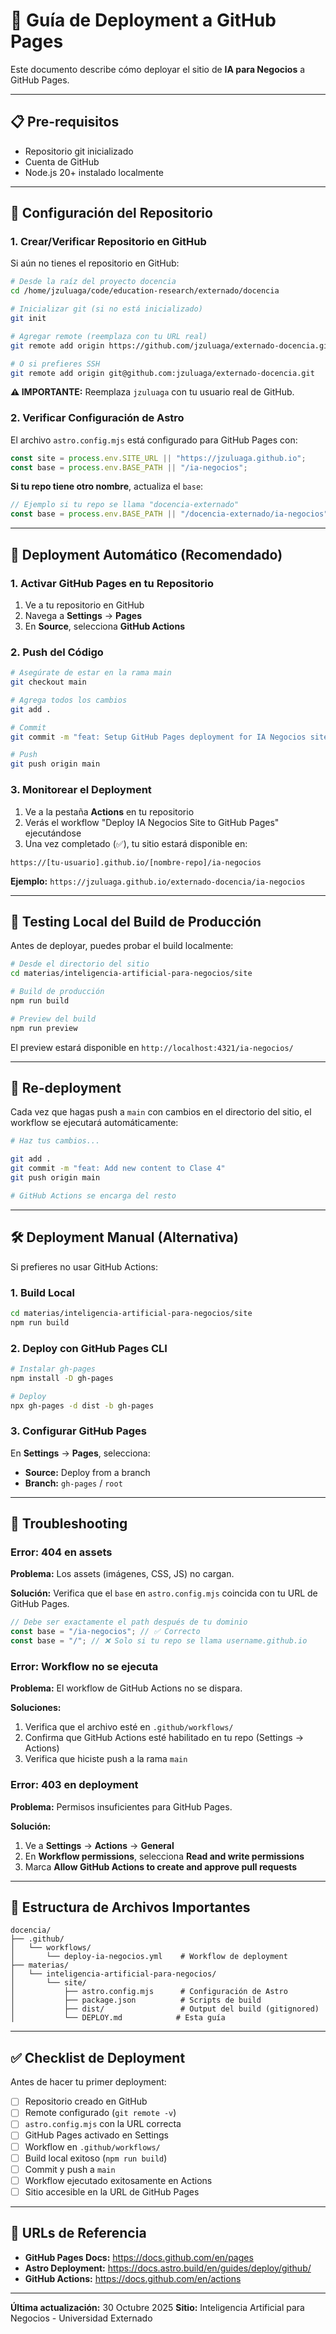 # 🚀 Guía de Deployment a GitHub Pages

Este documento describe cómo deployar el sitio de **IA para Negocios** a GitHub Pages.

---

## 📋 Pre-requisitos

- Repositorio git inicializado
- Cuenta de GitHub
- Node.js 20+ instalado localmente

---

## 🔧 Configuración del Repositorio

### 1. Crear/Verificar Repositorio en GitHub

Si aún no tienes el repositorio en GitHub:

```bash
# Desde la raíz del proyecto docencia
cd /home/jzuluaga/code/education-research/externado/docencia

# Inicializar git (si no está inicializado)
git init

# Agregar remote (reemplaza con tu URL real)
git remote add origin https://github.com/jzuluaga/externado-docencia.git

# O si prefieres SSH
git remote add origin git@github.com:jzuluaga/externado-docencia.git
```

**⚠️ IMPORTANTE:** Reemplaza `jzuluaga` con tu usuario real de GitHub.

### 2. Verificar Configuración de Astro

El archivo `astro.config.mjs` está configurado para GitHub Pages con:

```javascript
const site = process.env.SITE_URL || "https://jzuluaga.github.io";
const base = process.env.BASE_PATH || "/ia-negocios";
```

**Si tu repo tiene otro nombre**, actualiza el `base`:

```javascript
// Ejemplo si tu repo se llama "docencia-externado"
const base = process.env.BASE_PATH || "/docencia-externado/ia-negocios";
```

---

## 🚀 Deployment Automático (Recomendado)

### 1. Activar GitHub Pages en tu Repositorio

1. Ve a tu repositorio en GitHub
2. Navega a **Settings** → **Pages**
3. En **Source**, selecciona **GitHub Actions**

### 2. Push del Código

```bash
# Asegúrate de estar en la rama main
git checkout main

# Agrega todos los cambios
git add .

# Commit
git commit -m "feat: Setup GitHub Pages deployment for IA Negocios site"

# Push
git push origin main
```

### 3. Monitorear el Deployment

1. Ve a la pestaña **Actions** en tu repositorio
2. Verás el workflow "Deploy IA Negocios Site to GitHub Pages" ejecutándose
3. Una vez completado (✅), tu sitio estará disponible en:

```
https://[tu-usuario].github.io/[nombre-repo]/ia-negocios
```

**Ejemplo:** `https://jzuluaga.github.io/externado-docencia/ia-negocios`

---

## 🧪 Testing Local del Build de Producción

Antes de deployar, puedes probar el build localmente:

```bash
# Desde el directorio del sitio
cd materias/inteligencia-artificial-para-negocios/site

# Build de producción
npm run build

# Preview del build
npm run preview
```

El preview estará disponible en `http://localhost:4321/ia-negocios/`

---

## 🔄 Re-deployment

Cada vez que hagas push a `main` con cambios en el directorio del sitio, el workflow se ejecutará automáticamente:

```bash
# Haz tus cambios...

git add .
git commit -m "feat: Add new content to Clase 4"
git push origin main

# GitHub Actions se encarga del resto
```

---

## 🛠️ Deployment Manual (Alternativa)

Si prefieres no usar GitHub Actions:

### 1. Build Local

```bash
cd materias/inteligencia-artificial-para-negocios/site
npm run build
```

### 2. Deploy con GitHub Pages CLI

```bash
# Instalar gh-pages
npm install -D gh-pages

# Deploy
npx gh-pages -d dist -b gh-pages
```

### 3. Configurar GitHub Pages

En **Settings** → **Pages**, selecciona:
- **Source:** Deploy from a branch
- **Branch:** `gh-pages` / `root`

---

## 🐛 Troubleshooting

### Error: 404 en assets

**Problema:** Los assets (imágenes, CSS, JS) no cargan.

**Solución:** Verifica que el `base` en `astro.config.mjs` coincida con tu URL de GitHub Pages.

```javascript
// Debe ser exactamente el path después de tu dominio
const base = "/ia-negocios"; // ✅ Correcto
const base = "/"; // ❌ Solo si tu repo se llama username.github.io
```

### Error: Workflow no se ejecuta

**Problema:** El workflow de GitHub Actions no se dispara.

**Soluciones:**
1. Verifica que el archivo esté en `.github/workflows/`
2. Confirma que GitHub Actions esté habilitado en tu repo (Settings → Actions)
3. Verifica que hiciste push a la rama `main`

### Error: 403 en deployment

**Problema:** Permisos insuficientes para GitHub Pages.

**Solución:**
1. Ve a **Settings** → **Actions** → **General**
2. En **Workflow permissions**, selecciona **Read and write permissions**
3. Marca **Allow GitHub Actions to create and approve pull requests**

---

## 📁 Estructura de Archivos Importantes

```
docencia/
├── .github/
│   └── workflows/
│       └── deploy-ia-negocios.yml    # Workflow de deployment
├── materias/
│   └── inteligencia-artificial-para-negocios/
│       └── site/
│           ├── astro.config.mjs      # Configuración de Astro
│           ├── package.json          # Scripts de build
│           ├── dist/                 # Output del build (gitignored)
│           └── DEPLOY.md            # Esta guía
```

---

## ✅ Checklist de Deployment

Antes de hacer tu primer deployment:

- [ ] Repositorio creado en GitHub
- [ ] Remote configurado (`git remote -v`)
- [ ] `astro.config.mjs` con la URL correcta
- [ ] GitHub Pages activado en Settings
- [ ] Workflow en `.github/workflows/`
- [ ] Build local exitoso (`npm run build`)
- [ ] Commit y push a `main`
- [ ] Workflow ejecutado exitosamente en Actions
- [ ] Sitio accesible en la URL de GitHub Pages

---

## 🔗 URLs de Referencia

- **GitHub Pages Docs:** https://docs.github.com/en/pages
- **Astro Deployment:** https://docs.astro.build/en/guides/deploy/github/
- **GitHub Actions:** https://docs.github.com/en/actions

---

**Última actualización:** 30 Octubre 2025
**Sitio:** Inteligencia Artificial para Negocios - Universidad Externado
